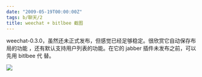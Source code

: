 ```yaml
---
date: "2009-05-19T00:00:00Z"
tags: b/聊天/2
title: weechat + bitlbee 截图
---
```


weechat-0.3.0，虽然还未正式发布，但感觉已经足够稳定。很欣赏它自动保存布局的功能
，还有默认支持用户列表的功能。在它的 jabber 插件未发布之前，可以先用 bitlbee 代
替。

![](http://lh6.ggpht.com/_oKL9t7fM3TU/ShJLRoh5lgI/AAAAAAAAApg/-OFlwSQvl-8/s400/weechat-bitlbee.png)
